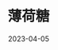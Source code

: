 ---
title: '薄荷糖'
date: '2023-04-05'
price: '20.0'
theaters: ['北京大学百周年纪念讲堂']
seat: ['7-8  1F']
remark: ['原声影片・中文字幕']
---